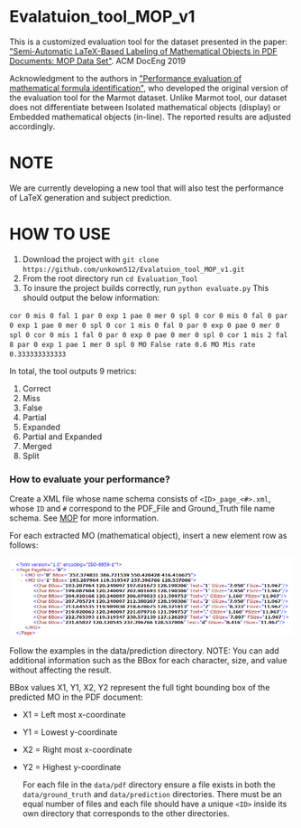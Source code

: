 # Evalatuion_tool_MOP_v1

This is a customized evaluation tool for the dataset presented in the paper: ["Semi-Automatic LaTeX-Based Labeling of Mathematical Objects in PDF Documents: MOP Data Set"](http://delivery.acm.org/10.1145/3350000/3345426/a35-Beyette.pdf?ip=128.194.140.216&id=3345426&acc=OPEN&key=B63ACEF81C6334F5%2E79B51EFA2DE92FE8%2E4D4702B0C3E38B35%2E6D218144511F3437&__acm__=1569945207_420f51e88cd9ce39a6b459f662efb32e). ACM DocEng 2019

Acknowledgment to the authors in ["Performance evaluation of mathematical formula identification"](https://www.researchgate.net/publication/239762668_Performance_Evaluation_of_Mathematical_Formula_Identification), who developed the original version of the evaluation tool for the Marmot dataset. Unlike Marmot tool, our dataset does not differentiate between Isolated mathematical objects (display) or Embedded mathematical objects (in-line). The reported results are adjusted accordingly.

# NOTE
 We are currently developing a new tool that will also test the performance of LaTeX generation and subject prediction.
# HOW TO USE

1. Download the project with `git clone https://github.com/unkown512/Evalatuion_tool_MOP_v1.git`
2. From the root directory run `cd Evaluation_Tool`
3. To insure the project builds correctly, run `python evaluate.py` This should output the below information:
  
  
`cor 0
mis 0
fal 1
par 0
exp 1
pae 0
mer 0
spl 0
cor 0
mis 0
fal 0
par 0
exp 1
pae 0
mer 0
spl 0
cor 1
mis 0
fal 0
par 0
exp 0
pae 0
mer 0
spl 0
cor 0
mis 1
fal 0
par 0
exp 0
pae 0
mer 0
spl 0
cor 1
mis 2
fal 8
par 0
exp 1
pae 1
mer 0
spl 0
MO False rate 0.6
MO Mis rate 0.333333333333
`
  

In total, the tool outputs 9 metrics:

1. Correct
2. Miss
3. False
4. Partial
5. Expanded
6. Partial and Expanded
7. Merged
8. Split

### How to evaluate your performance?
 Create a XML file whose name schema consists of `<ID>_page_<#>.xml`, whose `ID` and `#` correspond to the PDF_File and Ground_Truth file name schema. See [MOP](https://www.kaggle.com/moptamu/moptamu) for more information.
  
For each extracted MO (mathematical object), insert a new element row as follows:

![alt text](https://github.com/unkown512/Evalatuion_tool_MOP_v1/blob/master/MOP_prediction_example.PNG)
  
Follow the examples in the data/prediction directory. NOTE: You can add additional information such as the BBox for each character, size, and value without affecting the result.
  
BBox values X1, Y1, X2, Y2 represent the full tight bounding box of the predicted MO in the PDF document:
  

- X1 = Left most x-coordinate
- Y1 = Lowest y-coordinate
- X2 = Right most x-coordinate
- Y2 = Highest y-coordinate

  For each file in the `data/pdf` directory ensure a file exists in both the `data/ground_truth` and `data/prediction` directories. There must be an equal number of files and each file should have a unique `<ID>` inside its own directory that corresponds to the other directories.

